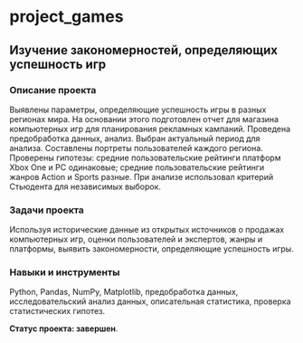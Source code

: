 # project_games
## Изучение закономерностей, определяющих успешность игр
### Описание проекта
Выявлены параметры, определяющие успешность игры в разных регионах мира. На основании этого подготовлен отчет для магазина компьютерных игр для планирования
рекламных кампаний. Проведена предобработка данных, анализ. Выбран актуальный период для анализа. Составлены портреты пользователей каждого региона. Проверены
гипотезы: средние пользовательские рейтинги платформ Xbox One и PC одинаковые; средние пользовательские рейтинги жанров Action и Sports разные. При анализе использовал критерий Стьюдента для независимых выборок.
### Задачи проекта
Используя исторические данные из открытых источников о продажах компьютерных игр, оценки пользователей и экспертов, жанры и платформы, выявить закономерности, определяющие успешность игры.
### Навыки и инструменты
Python, Pandas, NumPy, Matplotlib,
предобработка данных,
исследовательский анализ данных,
описательная статистика,
проверка статистических гипотез.

**Статус проекта: завершен**.
